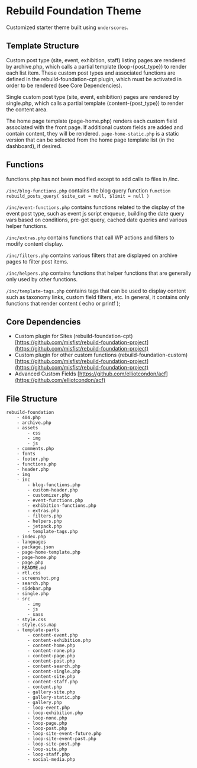 Rebuild Foundation Theme
===

Customized starter theme built using `underscores`.

Template Structure
---------------

Custom post type (site, event, exhibition, staff) listing pages are rendered by archive.php, which calls a partial template (loop-{post_type}) to render each list item. These custom post types and associated functions are defined in the rebuild-foundation-cpt plugin, which must be activated in order to be rendered (see Core Dependencies).

Single custom post type (site, event, exhibition) pages are rendered by single.php, which calls a partial template (content-{post_type}) to render the content area.

The home page template (page-home.php) renders each custom field associated with the front page. If additional custom fields are added and contain content, they will be rendered. `page-home-static.php` is a static version that can be selected from the home page template list (in the dashboard), if desired.


Functions
---------------

functions.php has not been modified except to add calls to files in /inc. 

`/inc/blog-functions.php` contains the blog query function `function rebuild_posts_query( $site_cat = null, $limit = null )`

`/inc/event-functions.php` contains functions related to the display of the event post type, such as event js script enqueue, building the date query vars based on conditions, pre-get query, cached date queries and various helper functions.

`/inc/extras.php` contains functions that call WP actions and filters to modify content display.

`/inc/filters.php` contains various filters that are displayed on archive pages to filter post items. 

`/inc/helpers.php` contains functions that helper functions that are generally only used by other functions.

`/inc/template-tags.php` contains tags that can be used to display content such as taxonomy links, custom field filters, etc. In general, it contains only functions that render content ( echo or printf );


Core Dependencies
---------------
* Custom plugin for Sites (rebuild-foundation-cpt) [https://github.com/misfist/rebuild-foundation-project](https://github.com/misfist/rebuild-foundation-project)
* Custom plugin for other custom functions (rebuild-foundation-custom) [https://github.com/misfist/rebuild-foundation-project](https://github.com/misfist/rebuild-foundation-project)
* Advanced Custom Fields [https://github.com/elliotcondon/acf](https://github.com/elliotcondon/acf)

File Structure
---------------

```
rebuild-foundation
    - 404.php
    - archive.php
    - assets
        - css
        - img
        - js
    - comments.php
    - fonts
    - footer.php
    - functions.php
    - header.php
    - img
    - inc
        - blog-functions.php
        - custom-header.php
        - customizer.php
        - event-functions.php
        - exhibition-functions.php
        - extras.php
        - filters.php
        - helpers.php
        - jetpack.php
        - template-tags.php
    - index.php
    - languages
    - package.json
    - page-home-template.php
    - page-home.php
    - page.php
    - README.md
    - rtl.css
    - screenshot.png
    - search.php
    - sidebar.php
    - single.php
    - src
        - img
        - js
        - sass
    - style.css
    - style.css.map
    - template-parts
        - content-event.php
        - content-exhibition.php
        - content-home.php
        - content-none.php
        - content-page.php
        - content-post.php
        - content-search.php
        - content-single.php
        - content-site.php
        - content-staff.php
        - content.php
        - gallery-site.php
        - gallery-static.php
        - gallery.php
        - loop-event.php
        - loop-exhibition.php
        - loop-none.php
        - loop-page.php
        - loop-post.php
        - loop-site-event-future.php
        - loop-site-event-past.php
        - loop-site-post.php
        - loop-site.php
        - loop-staff.php
        - social-media.php
```